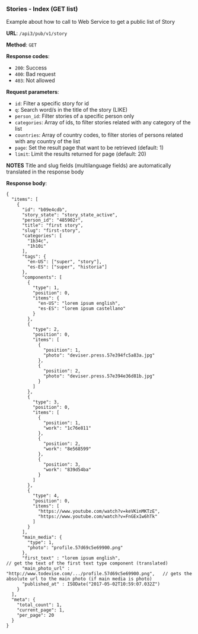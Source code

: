 ### Stories - Index (GET list)

Example about how to call to Web Service to get a public list of 
Story

**URL**: `/api3/pub/v1/story`

**Method**: `GET`

**Response codes**: 
* `200`: Success
* `400`: Bad request
* `403`: Not allowed
  
**Request parameters**:
* `id`: Filter a specific story for id
* `q`: Search word/s in the title of the story (LIKE)
* `person_id`: Filter stories of a specific person only
* `categories`: Array of ids, to filter stories related with any category of the list
* `countries`: Array of country codes, to filter stories of persons related with any country of the list
* `page`: Set the result page that want to be retrieved (default: 1)
* `limit`: Limit the results returned for page (default: 20)

**NOTES**
Title and slug fields (multilanguage fields) are automatically translated in the response body

**Response body**:

```
{
  "items": [
    {
      "id": "b09e4cdb",
      "story_state": "story_state_active",
      "person_id": "485902r",
      "title": "first story",
      "slug": "first-story",
      "categories": [
    	"1b34c",
    	"1h10i"
      ],
	  "tags": {
		"en-US": ["super", "story"],
		"es-ES": ["super", "historia"]
	  },
      "components": [
    	{
    	  "type": 1,
    	  "position": 0,
    	  "items": {
    		"en-US": "lorem ipsum english",
    		"es-ES": "lorem ipsum castellano"
    	  }
    	},
    	{
    	  "type": 2,
    	  "position": 0,
    	  "items": [
    		{
    		  "position": 1,
    		  "photo": "deviser.press.57e394fc5a83a.jpg"
    		},
    		{
    		  "position": 2,
    		  "photo": "deviser.press.57e394e36d81b.jpg"
    		}
    	  ]
    	},
    	{
    	  "type": 3,
    	  "position": 0,
    	  "items": [
    		{
    		  "position": 1,
    		  "work": "1c76e811"
    		},
    		{
    		  "position": 2,
    		  "work": "8e568599"
    		},
    		{
    		  "position": 3,
    		  "work": "839d54ba"
    		}
    	  ]
    	},
    	{
    	  "type": 4,
    	  "position": 0,
    	  "items": [
    		"https://www.youtube.com/watch?v=keVKinMKTzE",
    		"https://www.youtube.com/watch?v=FnGExIw6hTk"
    	  ]
    	}
      ],
      "main_media": {
    	"type": 1,
    	"photo": "profile.57d69c5e69900.png"
      },
      "first_text" : "lorem ipsum english", 										// get the text of the first text type component (translated)
      "main_photo_url" : "http://www.todevise.com/.../profile.57d69c5e69900.png", 	// gets the absolute url to the main photo (if main media is photo)
      "published_at" : ISODate("2017-05-02T10:59:07.032Z")
    }
  ],
  "meta": {
    "total_count": 1,
    "current_page": 1,
    "per_page": 20
  }
}
```